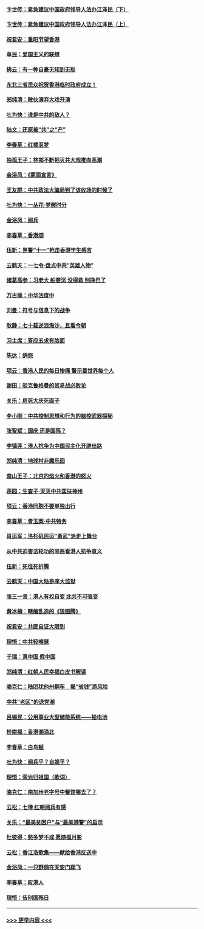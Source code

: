#### [卞世传：紧急建议中国政府领导人法办江泽民（下）](../pages/nsc993/n11573390.md?t=10071222) 
#### [卞世传：紧急建议中国政府领导人法办江泽民（上）](../pages/nsc993/n11573208.md?t=10071222) 
#### [祝君安：重阳节望香港](../pages/nsc993/n11573190.md?t=10071222) 
#### [草民：爱国主义的联想](../pages/nsc993/n11572333.md?t=10071222) 
#### [拂云：有一种自豪无知到无耻](../pages/nsc993/n11572006.md?t=10071222) 
#### [东北三省民众祝贺香港临时政府成立！](../pages/nsc993/n11571215.md?t=10071222) 
#### [郑纯清：散伙演弃大戏开演](../pages/nsc993/n11570826.md?t=10071222) 
#### [吐为快：谁是中共的敌人？](../pages/nsc993/n11570817.md?t=10071222) 
#### [陆文：还原被“共”之“产”](../pages/nsc993/n11570798.md?t=10071222) 
#### [李春草：红楼沤梦](../pages/nsc993/n11569673.md?t=10071222) 
#### [独孤王子：林郑不断把灭共大戏推向高潮](../pages/nsc993/n11569381.md?t=10071222) 
#### [金浴凤：《蒙面宣言》](../pages/nsc993/n11569368.md?t=10071222) 
#### [王友群：中共政法大骗局到了该收场的时候了](../pages/nsc993/n11568940.md?t=10071222) 
#### [吐为快：一丛花‧梦醒时分](../pages/nsc993/n11567491.md?t=10071222) 
#### [金浴凤：阅兵](../pages/nsc993/n11567454.md?t=10071222) 
#### [李春草：香港颂](../pages/nsc993/n11567444.md?t=10071222) 
#### [伍新：黑警“十一”枪击香港学生感言](../pages/nsc993/n11567426.md?t=10071222) 
#### [云鹤天：一七令‧盘点中共“英雄人物”](../pages/nsc993/n11567091.md?t=10071222) 
#### [诸葛高参：习老大 船要沉 没得救 别挣巴了](../pages/nsc993/n11566976.md?t=10071222) 
#### [万古缘：中华法度中](../pages/nsc993/n11566726.md?t=10071222) 
#### [刘曼：符号与信息下的战争](../pages/nsc993/n11564655.md?t=10071222) 
#### [耿静：七十载逆浪淘沙，且看今朝](../pages/nsc993/n11564520.md?t=10071222) 
#### [习主席：答应五求有脸面](../pages/nsc993/n11563953.md?t=10071222) 
#### [陈达：鸽怨](../pages/nsc993/n11561879.md?t=10071222) 
#### [项云：香港人民的每日惨痛  警示着世界每个人](../pages/nsc993/n11559273.md?t=10071222) 
#### [谢田：驳克鲁格曼的贸易战必败论](../pages/nsc993/n11555840.md?t=10071222) 
#### [关乐：启死大庆死面子](../pages/nsc993/n11556823.md?t=10071222) 
#### [李小刚：中共控制思想和行为的脑控武器探秘](../pages/nsc993/n11556776.md?t=10071222) 
#### [张智斌：国庆  还是国殇？](../pages/nsc993/n11556617.md?t=10071222) 
#### [李镇莲：港人抗争为中国民主化开辟出路](../pages/nsc993/n11556570.md?t=10071222) 
#### [郑纯清：地球村非魔乐园](../pages/nsc993/n11555415.md?t=10071222) 
#### [南山王子：北京的焰火和香港的怒火](../pages/nsc993/n11555318.md?t=10071222) 
#### [莲园：生查子·天灭中共匡扶神州](../pages/nsc993/n11555302.md?t=10071222) 
#### [项云：香港同胞不要单独出行](../pages/nsc993/n11555276.md?t=10071222) 
#### [李春草：青玉案‧中共特务](../pages/nsc993/n11552356.md?t=10071222) 
#### [肖运军：洛杉矶民运“勇武”派走上舞台](../pages/nsc993/n11551595.md?t=10071222) 
#### [从中共迫害法轮功的邪恶看港人抗争意义](../pages/nsc993/n11540858.md?t=10071222) 
#### [伍新：死往死折腾](../pages/nsc993/n11550174.md?t=10071222) 
#### [云鹤天：中国大陆是座大监狱](../pages/nsc993/n11550155.md?t=10071222) 
#### [张三一言：港人有权自变 北共不可强变](../pages/nsc993/n11550132.md?t=10071222) 
#### [黄冰楠：瞎编乱造的《狼图腾》](../pages/nsc993/n11550082.md?t=10071222) 
#### [祝君安：共匪自证大限到](../pages/nsc993/n11550041.md?t=10071222) 
#### [理悟：中共轻嘚瑟](../pages/nsc993/n11547978.md?t=10071222) 
#### [千瑞：真中国 假中国](../pages/nsc993/n11547865.md?t=10071222) 
#### [郑纯清：红朝人民幸福白皮书解读](../pages/nsc993/n11547499.md?t=10071222) 
#### [骆克仁：陆团犹他州翻车　揭“省钱”游风险](../pages/nsc993/n11546977.md?t=10071222) 
#### [中共“老区”的退党潮](../pages/nsc993/n11545995.md?t=10071222) 
#### [吕锡民：公用事业大型储能系统——铅电池](../pages/nsc993/n11545701.md?t=10071222) 
#### [桂南福：香港潮涌北](../pages/nsc993/n11545682.md?t=10071222) 
#### [李春草：白鸟赋](../pages/nsc993/n11545663.md?t=10071222) 
#### [吐为快：阅兵乎？自娱乎？](../pages/nsc993/n11545625.md?t=10071222) 
#### [理悟：荣光归祖国（歌词）](../pages/nsc993/n11545616.md?t=10071222) 
#### [骆克仁：南加州老字号中餐馆哪去了？](../pages/nsc993/n11545120.md?t=10071222) 
#### [云松：七律 红朝阅兵有感](../pages/nsc993/n11542394.md?t=10071222) 
#### [关乐：“最美贫困户”与“最美港警”的启示](../pages/nsc993/n11542252.md?t=10071222) 
#### [杜彼得：愁多梦不成 愿随孤月影](../pages/nsc993/n11540296.md?t=10071222) 
#### [云松：香江浩歌集——献给香港反送中](../pages/nsc993/n11540149.md?t=10071222) 
#### [金浴凤：一只野鸽在天安门翔飞](../pages/nsc993/n11540280.md?t=10071222) 
#### [李春草：叹港人](../pages/nsc993/n11540119.md?t=10071222) 
#### [理悟：告别国殇日](../pages/nsc993/n11539610.md?t=10071222) 

----
#### [ >>> 更早内容 <<< ](../indexes/nsc993-earlier.md)
